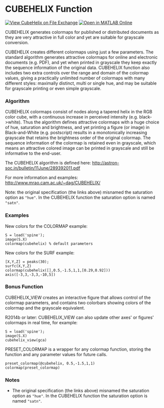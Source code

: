 CUBEHELIX Function
==================

[![View CubeHelix on File Exchange](https://www.mathworks.com/matlabcentral/images/matlab-file-exchange.svg)](https://www.mathworks.com/matlabcentral/fileexchange/43700)
[![Open in MATLAB Online](https://www.mathworks.com/images/responsive/global/open-in-matlab-online.svg)](https://matlab.mathworks.com/open/github/v1?repo=DrosteEffect/CubeHelix)

CUBEHELIX generates colormaps for published or distributed documents as they are very attractive in full color and yet are suitable for grayscale conversion.

CUBEHELIX creates different colormaps using just a few parameters. The standard algorithm generates attractive colormaps for online and electronic documents (e.g. PDF), and yet when printed in grayscale they keep exactly the sequence information of the original data. CUBEHELIX function also includes two extra controls over the range and domain of the colormap values, giving a practically unlimited number of colormaps with many different styles: maximally distinct, multi or single hue, and may be suitable for grayscale printing or even simple grayscale.

### Algorithm ###

CUBEHELIX colormaps consist of nodes along a tapered helix in the RGB color cube, with a continuous increase in perceived intensity (e.g. black->white). Thus the algorithm defines attractive colormaps with a huge choice of hue, saturation and brightness, and yet printing a figure (or image) in Black-and-White (e.g. postscript) results in a monotonically increasing grayscale that retains the brightness order of the original colormap. The sequence information of the colormap is retained even in grayscale, which means an attractive colored image can be printed in grayscale and still be informative to the end-user.

The CUBEHELIX algorithm is defined here: <http://astron-soc.in/bulletin/11June/289392011.pdf>

For more information and examples: <http://www.mrao.cam.ac.uk/~dag/CUBEHELIX/>

Note: the original specification (the links above) misnamed the saturation option as `"hue"`. In the CUBEHELIX function the saturation option is named `"satn"`.

### Examples ###

New colors for the COLORMAP example:

    S = load('spine');
    image(S.X)
    colormap(cubehelix) % default parameters
    
New colors for the SURF example:

    [X,Y,Z] = peaks(30);
    surfc(X,Y,Z)
    colormap(cubehelix([],0.5,-1.5,1,1,[0.29,0.92]))
    axis([-3,3,-3,3,-10,5])

### Bonus Function ###

CUBEHELIX_VIEW creates an interactive figure that allows control of the colormap parameters, and contains two colorbars showing colors of the colormap and the grayscale equivalent.

R2014b or later: CUBEHELIX_VIEW can also update other axes' or figures' colormaps in real time, for example:

    S = load('spine');
    image(S.X)
    cubehelix_view(gca)

PRESET_COLORMAP is a wrapper for any colormap function, storing the function and any parameter values for future calls.

    preset_colormap(@cubehelix, 0.5,-1.5,1,1)
    colormap(preset_colormap)

### Notes ###

* The original specification (the links above) misnamed the saturation option as `"hue"`. In the CUBEHELIX function the saturation option is named `"satn"`.